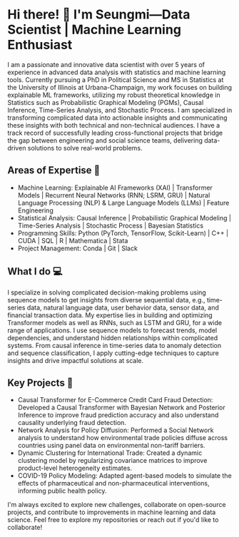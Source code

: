# Hi there! 👋 I'm Seungmi—Data Scientist | Machine Learning Enthusiast

I am a passionate and innovative data scientist with over 5 years of experience in advanced data analysis with statistics and machine learning tools. Currently pursuing a PhD in Political Science and MS in Statistics at the University of Illinois at Urbana-Champaign, my work focuses on building explainable ML frameworks, utilizing my robust theoretical knowledge in Statistics such as Probabilistic Graphical Modeling (PGMs), Causal Inference, Time-Series Analysis, and Stochastic Process. I am specialized in transforming complicated data into actionable insights and communicating these insights with both technical and non-technical audiences. I have a track record of successfully leading cross-functional projects that bridge the gap between engineering and social science teams, delivering data-driven solutions to solve real-world problems.

## Areas of Expertise 🧠
* Machine Learning: Explainable AI Frameworks (XAI) | Transformer Models | Recurrent Neural Networks (RNN; LSRM, GRU) | Natural Language Processing (NLP) & Large Language Models (LLMs) | Feature Engineering
* Statistical Analysis: Causal Inference | Probabilistic Graphical Modeling | Time-Series Analysis | Stochastic Process | Bayesian Statistics 
* Programming Skills: Python (PyTorch, TensorFlow, Scikit-Learn) | C++ | CUDA | SQL | R | Mathematica | Stata
* Project Management: Conda | Git | Slack 

## What I do 💻
I specialize in solving complicated decision-making problems using sequence models to get insights from diverse sequential data, e.g., time-series data, natural language data, user behavior data, sensor data, and financial transaction data. My expertise lies in building and optimizing Transformer models as well as RNNs, such as LSTM and GRU, for a wide range of applications. I use sequence models to forecast trends, model dependencies, and understand hidden relationships within complicated systems. From causal inference in time-series data to anomaly detection and sequence classification, I apply cutting-edge techniques to capture insights and drive impactful solutions at scale.

## Key Projects 🚀
* Causal Transformer for E-Commerce Credit Card Fraud Detection: Developed a Causal Transformer with Bayesian Network and Posterior Inference to improve fraud prediction accuracy and also understand causality underlying fraud detection.
* Network Analysis for Policy Diffusion: Performed a Social Network analysis to understand how environmental trade policies diffuse across countries using panel data on environmental non-tariff barriers. 
* Dynamic Clustering for International Trade: Created a dynamic clustering model by regularizing covariance matrices to improve product-level heterogeneity estimates.
* COVID-19 Policy Modeling: Adapted agent-based models to simulate the effects of pharmaceutical and non-pharmaceutical interventions, informing public health policy.

I'm always excited to explore new challenges, collaborate on open-source projects, and contribute to improvements in machine learning and data science. Feel free to explore my repositories or reach out if you'd like to collaborate!
